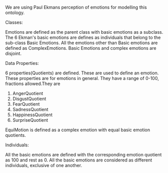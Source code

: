 We are using Paul Ekmans perception of emotions for modelling this ontology.

Classes:

Emotions are defined as the parent class with basic emotions as a subclass.
The 6 Ekman's basic emotions are defines as individuals that belong to the sub-class Basic Emotions.
All the emotions other than Basic emotions are defined as ComplexEmotions.
Basic Emotions and complex emotions are disjoint.

Data Properties:

6 properties(Quotients) are defined. These are used to define an emotion. These properties are for emotions in general. They have a range of 0-100, fractions allowed.They are 
1. AngerQuotient
2. DisgustQuotient
3. FearQuotient
4. SadnessQuotient
5. HappinessQuotient
6. SurpriseQuotient

EquiMotion is defined as a complex emotion with equal basic emotion quotients.

Individuals:

All the basic emotions are defined with the corresponding emotion quotient as 100 and rest as 0. All the basic emotions are considered as different individuals, exclusive of one another.